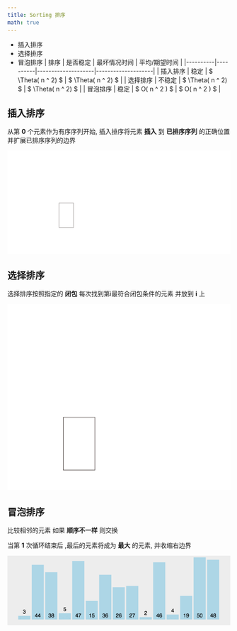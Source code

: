 ```yaml
---
title: Sorting 排序
math: true
---
```


+ 插入排序
+ 选择排序
+ 冒泡排序
| 排序     | 是否稳定 | 最坏情况时间       | 平均/期望时间      |
|----------|----------|--------------------|--------------------|
| 插入排序 | 稳定     | $ \Theta( n ^ 2) $ | $ \Theta( n ^ 2) $ |
| 选择排序 | 不稳定   | $ \Theta( n ^ 2) $ | $ \Theta( n ^ 2) $ |
| 冒泡排序 | 稳定     | $ O( n ^ 2 ) $     | $ O( n ^ 2 ) $     |



## 插入排序
从第 **0** 个元素作为有序序列开始, 插入排序将元素 **插入** 到 **已排序序列** 的正确位置 并扩展已排序序列的边界

[![Insertion_sort](./insertion_sort.svg)](./insertion_sort.svg)

## 选择排序
选择排序按照指定的 **闭包** 每次找到第i最符合闭包条件的元素 并放到 **i** 上

[![Selection_Sort](./selection_sort.svg)](./selection_sort.svg)


## 冒泡排序
比较相邻的元素 如果 **顺序不一样** 则交换

当第 **1** 次循环结束后 ,最后的元素将成为 **最大** 的元素, 并收缩右边界

[![Bubble_Sort](./bubble_sort.gif)](./bubble_sort.gif)

